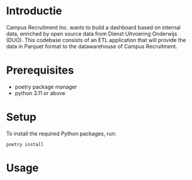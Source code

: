 # Introductie
Campus Recruitment Inc. wants to build a dashboard based on internal data, enriched by 
open source data from Dienst Uitvoering Onderwijs (DUO). This codebase consists of an ETL 
application that will provide the data in Parquet format to the datawarehouse of Campus 
Recruitment. 

# Prerequisites
- poetry package manager
- python 3.11 or above

# Setup
To install the required Python packages, run: 
```shell
poetry install
```

# Usage
